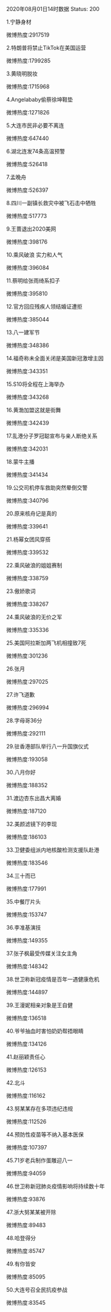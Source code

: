 2020年08月01日14时数据
Status: 200

1.宁静身材

微博热度:2917519

2.特朗普将禁止TikTok在美国运营

微博热度:1799285

3.黄晓明脱妆

微博热度:1715968

4.Angelababy偷蔡徐坤鞋垫

微博热度:1271826

5.大连市民非必要不离连

微博热度:647440

6.湖北连发74条高温预警

微博热度:526418

7.孟晚舟

微博热度:526397

8.四川一副镇长救灾中被飞石击中牺牲

微博热度:517773

9.王蔷退出2020美网

微博热度:398176

10.乘风破浪 实力和人气

微博热度:396084

11.蔡明给张雨绮系扣子

微博热度:395810

12.官方回应残疾人领结婚证遭拒

微博热度:385044

13.八一建军节

微博热度:348386

14.福奇称未全面关闭是美国新冠激增主因

微博热度:343351

15.S10将全程在上海举办

微博热度:343268

16.黄渤加盟这就是街舞

微博热度:342439

17.乱港分子罗冠聪宣布与亲人断绝关系

微博热度:342031

18.蒙牛主播

微博热度:341434

19.公交司机停车救助突然晕倒交警

微博热度:340796

20.原来核舟记是真的

微博热度:339641

21.杨幂女团风穿搭

微博热度:339532

22.乘风破浪的姐姐赛制

微博热度:338759

23.傲娇歌词

微博热度:338267

24.乘风破浪的无价之军

微博热度:335336

25.美国阿拉斯加两飞机相撞致7死

微博热度:301236

26.张月

微博热度:297025

27.许飞道歉

微博热度:296994

28.字母哥36分

微博热度:292111

29.驻香港部队举行八一升国旗仪式

微博热度:193058

30.八月你好

微博热度:188352

31.渡边杏东出昌大离婚

微博热度:187120

32.美颜滤镜下的李现

微博热度:186103

33.卫健委组派内地核酸检测支援队赴港

微博热度:183546

34.三十而已

微博热度:177991

35.中餐厅片头

微博热度:153747

36.李准基演技

微博热度:149355

37.张子枫最受传媒关注女主角

微博热度:148342

38.世卫称新冠疫情是百年一遇健康危机

微博热度:144897

39.王漫妮相亲对象是王自健

微博热度:136518

40.爷爷抽血时害怕奶奶帮捂眼睛

微博热度:134126

41.赵丽颖责任心

微博热度:126153

42.北斗

微博热度:116162

43.努某某存在多项违纪违规

微博热度:112526

44.预防性疫苗等不纳入基本医保

微博热度:107397

45.71岁老兵制作蛋雕迎八一

微博热度:94059

46.世卫称新冠肺炎疫情影响将持续数十年

微博热度:93876

47.浙大努某某被开除

微博热度:89483

48.哈登得分

微博热度:85747

49.有你皆安

微博热度:85095

50.大连号召全民抗疫参战

微博热度:83545

